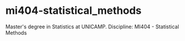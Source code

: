 # mi404-statistical_methods
Master's degree in Statistics at UNICAMP. Discipline: MI404 - Statistical Methods
